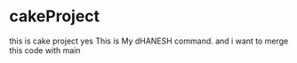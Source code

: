 # cakeProject
this is cake project
yes
This is My dHANESH command. and i want to merge this code with main